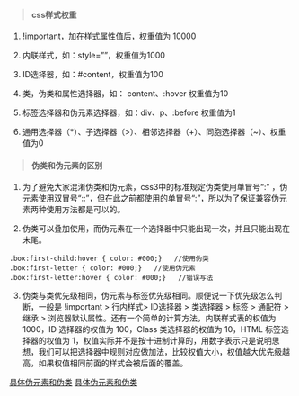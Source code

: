 > #### css样式权重

1. !important，加在样式属性值后，权重值为 10000

2. 内联样式，如：style=””，权重值为1000

3. ID选择器，如：#content，权重值为100

4. 类，伪类和属性选择器，如： content、:hover 权重值为10

5. 标签选择器和伪元素选择器，如：div、p、:before 权重值为1

6. 通用选择器（*）、子选择器（>）、相邻选择器（+）、同胞选择器（~）、权重值为0

> #### 伪类和伪元素的区别

1. 为了避免大家混淆伪类和伪元素，css3中的标准规定伪类使用单冒号“:” ，伪元素使用双冒号“::”，但在此之前都使用的单冒号“:”，所以为了保证兼容伪元素两种使用方法都是可以的。

2. 伪类可以叠加使用，而伪元素在一个选择器中只能出现一次，并且只能出现在末尾。

```
.box:first-child:hover { color: #000;}   //使用伪类
.box:first-letter { color: #000;}   //使用伪元素
.box:first-letter:hover { color: #000;}   //错误写法
```

3. 伪类与类优先级相同，伪元素与标签优先级相同。顺便说一下优先级怎么判断，一般是 !important > 行内样式> ID选择器 > 类选择器 > 标签 > 通配符 > 继承 > 浏览器默认属性。还有一个简单的计算方法，内联样式表的权值为 1000，ID 选择器的权值为 100，Class 类选择器的权值为 10，HTML 标签选择器的权值为 1，权值实际并不是按十进制计算的，用数字表示只是说明思想，我们可以把选择器中规则对应做加法，比较权值大小，权值越大优先级越高，如果权值相同前面的样式会被后面的覆盖。

[具体伪元素和伪类](https://segmentfault.com/a/1190000019912883?utm_source=tag-newest)
[具体伪元素和伪类](https://segmentfault.com/a/1190000019912883?utm_source=tag-newest)